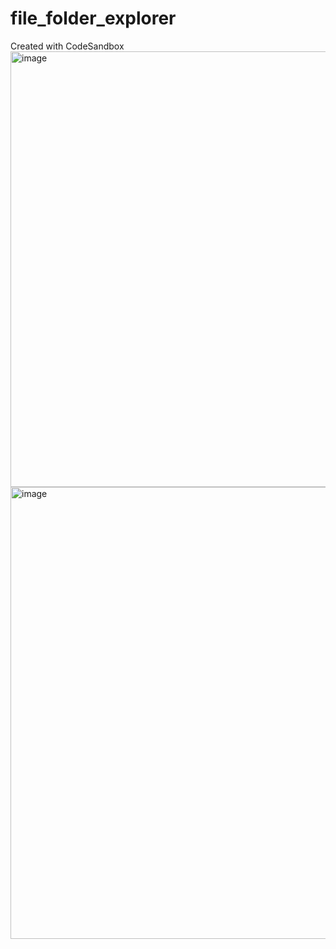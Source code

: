 # file_folder_explorer
Created with CodeSandbox
<img width="697" alt="image" src="https://user-images.githubusercontent.com/36379981/203755231-4014808d-9ec3-4b5b-ae92-55b8db03848f.png">
<img width="723" alt="image" src="https://user-images.githubusercontent.com/36379981/203755514-842a775c-47d4-466b-89c8-8dcd84ae9a88.png">
